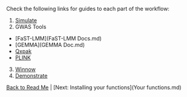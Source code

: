 Check the following links for guides to each part of the workflow:

1. [Simulate](Simulate.md)
2. GWAS Tools
  * [FaST-LMM](FaST-LMM Docs.md)
  * [GEMMA](GEMMA Doc.md)
  * [Qxpak](Qxpak.md)
  * [PLINK](PLINK.md)
3. [Winnow](Winnow.md)
4. [Demonstrate](Demonstrate.md)

[Back to Read Me](../README.md) | [Next: Installing your functions](Your functions.md)
